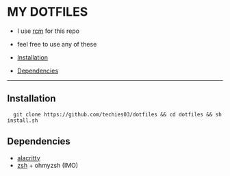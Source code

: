 MY DOTFILES
=============================
- I use [rcm](https://github.com/thoughtbot/rcm) for this repo
- feel free to use any of these

- [Installation](##Installation)
- [Dependencies](##Dependencies)

----------------------------------


## Installation

```zshrc
  git clone https://github.com/techies03/dotfiles && cd dotfiles && sh install.sh
```
    
## Dependencies

- [alacritty](https://github.com/alacritty/alacritty)
- [zsh](https://github.com/ohmyzsh/ohmyzsh/wiki/Installing-ZSH) + ohmyzsh (IMO)
